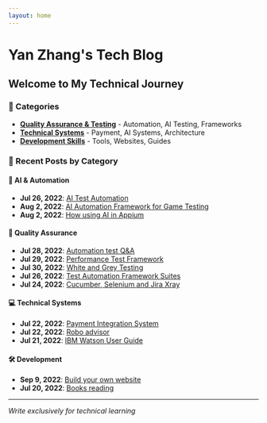 ```yaml
---
layout: home
---
```


# Yan Zhang's Tech Blog

## Welcome to My Technical Journey

### 📂 Categories

- [**Quality Assurance & Testing**](/quality-assurance/) - Automation, AI Testing, Frameworks
- [**Technical Systems**](/technical-systems/) - Payment, AI Systems, Architecture
- [**Development Skills**](/development-skills/) - Tools, Websites, Guides

### 📝 Recent Posts by Category

#### 🤖 AI & Automation
- **Jul 26, 2022**: [AI Test Automation](/2022/07/26/ai-test-automation/)
- **Aug 2, 2022**: [AI Automation Framework for Game Testing](/2022/08/02/ai-automation-framework-game-testing/)
- **Aug 2, 2022**: [How using AI in Appium](/2022/08/02/how-using-ai-in-appium/)

#### 🧪 Quality Assurance
- **Jul 28, 2022**: [Automation test Q&A](/2022/07/28/automation-test-qa/)
- **Jul 29, 2022**: [Performance Test Framework](/2022/07/29/performance-test-framework/)
- **Jul 30, 2022**: [White and Grey Testing](/2022/07/30/white-and-grey-testing/)
- **Jul 26, 2022**: [Test Automation Framework Suites](/2022/07/26/test-automation-framework-suites/)
- **Jul 24, 2022**: [Cucumber, Selenium and Jira Xray](/2022/07/24/cucumber-selenium-jira-xray/)

#### 💻 Technical Systems
- **Jul 22, 2022**: [Payment Integration System](/2022/07/22/payment-integration-system/)
- **Jul 22, 2022**: [Robo advisor](/2022/07/22/robo-advisor/)
- **Jul 21, 2022**: [IBM Watson User Guide](/2022/07/21/ibm-watson-user-guide/)

#### 🛠️ Development
- **Sep 9, 2022**: [Build your own website](/2022/09/09/build-your-own-website/)
- **Jul 20, 2022**: [Books reading](/2022/07/20/books-reading/)

---

*Write exclusively for technical learning*
